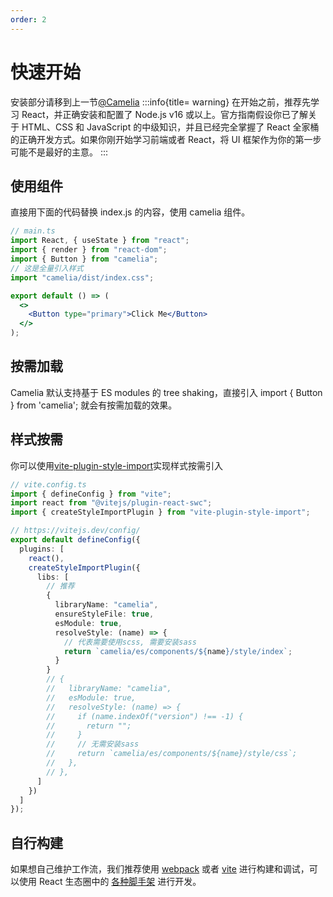 ```yaml
---
order: 2
---
```


# 快速开始

安装部分请移到上一节<a href="/guide" target="_blank">@Camelia</a>
:::info{title= warning}
在开始之前，推荐先学习 React，并正确安装和配置了 Node.js v16 或以上。官方指南假设你已了解关于 HTML、CSS 和 JavaScript 的中级知识，并且已经完全掌握了 React 全家桶的正确开发方式。如果你刚开始学习前端或者 React，将 UI 框架作为你的第一步可能不是最好的主意。
:::

## 使用组件

直接用下面的代码替换 index.js 的内容，使用 camelia 组件。

```jsx {5} | pure
// main.ts
import React, { useState } from "react";
import { render } from "react-dom";
import { Button } from "camelia";
// 这是全量引入样式
import "camelia/dist/index.css";

export default () => (
  <>
    <Button type="primary">Click Me</Button>
  </>
);
```

## 按需加载

Camelia 默认支持基于 ES modules 的 tree shaking，直接引入 import { Button } from 'camelia'; 就会有按需加载的效果。

## 样式按需

你可以使用[vite-plugin-style-import](https://github.com/vbenjs/vite-plugin-style-import)实现样式按需引入

```ts
// vite.config.ts
import { defineConfig } from "vite";
import react from "@vitejs/plugin-react-swc";
import { createStyleImportPlugin } from "vite-plugin-style-import";

// https://vitejs.dev/config/
export default defineConfig({
  plugins: [
    react(),
    createStyleImportPlugin({
      libs: [
        // 推荐
        {
          libraryName: "camelia",
          ensureStyleFile: true,
          esModule: true,
          resolveStyle: (name) => {
            // 代表需要使用scss, 需要安装sass
            return `camelia/es/components/${name}/style/index`;
          }
        }
        // {
        //   libraryName: "camelia",
        //   esModule: true,
        //   resolveStyle: (name) => {
        //     if (name.indexOf("version") !== -1) {
        //       return "";
        //     }
        //     // 无需安装sass
        //     return `camelia/es/components/${name}/style/css`;
        //   },
        // },
      ]
    })
  ]
});
```

## 自行构建

如果想自己维护工作流，我们推荐使用 [webpack](https://webpack.js.org) 或者 [vite](https://cn.vitejs.dev/) 进行构建和调试，可以使用 React 生态圈中的 [各种脚手架](https://github.com/enaqx/awesome-react#react-tools) 进行开发。
